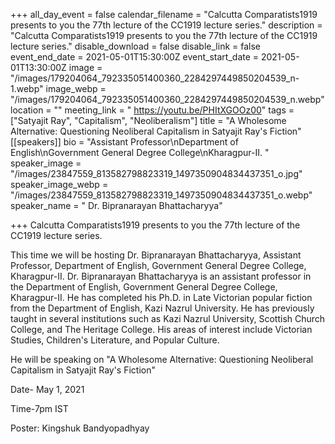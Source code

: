+++
all_day_event = false
calendar_filename = "Calcutta Comparatists1919 presents to you the 77th lecture of the CC1919 lecture series."
description = "Calcutta Comparatists1919 presents to you the 77th lecture of the CC1919 lecture series."
disable_download = false
disable_link = false
event_end_date = 2021-05-01T15:30:00Z
event_start_date = 2021-05-01T13:30:00Z
image = "/images/179204064_792335051400360_2284297449850204539_n-1.webp"
image_webp = "/images/179204064_792335051400360_2284297449850204539_n.webp"
location = ""
meeting_link = " https://youtu.be/PHItXGOOz00"
tags = ["Satyajit Ray", "Capitalism", "Neoliberalism"]
title = "A Wholesome Alternative: Questioning Neoliberal Capitalism in Satyajit Ray's Fiction"
[[speakers]]
bio = "Assistant Professor\nDepartment of English\nGovernment General Degree College\nKharagpur-II. "
speaker_image = "/images/23847559_813582798823319_1497350904834437351_o.jpg"
speaker_image_webp = "/images/23847559_813582798823319_1497350904834437351_o.webp"
speaker_name = " Dr. Bipranarayan Bhattacharyya"

+++
Calcutta Comparatists1919 presents to you the 77th lecture of the CC1919 lecture series.

This time we will be hosting Dr. Bipranarayan Bhattacharyya, Assistant Professor, Department of English, Government General Degree College, Kharagpur-II. Dr. Bipranarayan Bhattacharyya is an assistant professor in the Department of English, Government General Degree College, Kharagpur-II. He has completed his Ph.D. in Late Victorian popular fiction from the Department of English, Kazi Nazrul University. He has previously taught in several institutions such as Kazi Nazrul University, Scottish Church College, and The Heritage College. His areas of interest include Victorian Studies, Children's Literature, and Popular Culture.

He will be speaking on "A Wholesome Alternative: Questioning Neoliberal Capitalism in Satyajit Ray's Fiction"

Date- May 1, 2021

Time-7pm IST

Poster: Kingshuk Bandyopadhyay